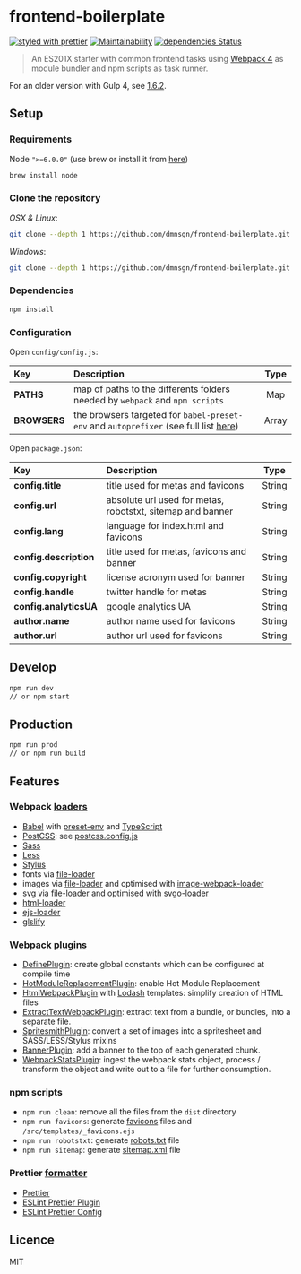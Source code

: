 # frontend-boilerplate

[![styled with prettier](https://img.shields.io/badge/styled_with-prettier-ff69b4.svg)](https://github.com/prettier/prettier)
[![Maintainability](https://api.codeclimate.com/v1/badges/ed9f89e28c9079d91dfa/maintainability)](https://codeclimate.com/github/92arpitgoyal/92arpitgoyal.github.io/maintainability)
[![dependencies Status](https://david-dm.org/92arpitgoyal/92arpitgoyal.github.io/status.svg)](https://david-dm.org/92arpitgoyal/92arpitgoyal.github.io)

> An ES201X starter with common frontend tasks using [Webpack 4](https://webpack.js.org/) as module bundler and npm scripts as task runner.

For an older version with Gulp 4, see [1.6.2](https://github.com/dmnsgn/frontend-boilerplate/releases/tag/1.6.2).

## Setup

### Requirements

Node `">=6.0.0"` (use brew or install it from [here](http://nodejs.org/download/))

```bash
brew install node
```

### Clone the repository

_OSX & Linux_:

```bash
git clone --depth 1 https://github.com/dmnsgn/frontend-boilerplate.git && cd frontend-boilerplate && rm -rf .git && git init
```

_Windows_:

```bash
git clone --depth 1 https://github.com/dmnsgn/frontend-boilerplate.git && cd frontend-boilerplate && rd /s /q .git && git init
```

### Dependencies

```bash
npm install
```

### Configuration

Open `config/config.js`:

| Key          | Description                                                                                                                | Type  |
| :----------- | :------------------------------------------------------------------------------------------------------------------------- | :---: |
| **PATHS**    | map of paths to the differents folders needed by `webpack` and `npm scripts`                                               |  Map  |
| **BROWSERS** | the browsers targeted for `babel-preset-env` and `autoprefixer` (see full list [here](https://github.com/ai/browserslist)) | Array |

Open `package.json`:

| Key                    | Description                                                |  Type  |
| :--------------------- | :--------------------------------------------------------- | :----: |
| **config.title**       | title used for metas and favicons                          | String |
| **config.url**         | absolute url used for metas, robotstxt, sitemap and banner | String |
| **config.lang**        | language for index.html and favicons                       | String |
| **config.description** | title used for metas, favicons and banner                  | String |
| **config.copyright**   | license acronym used for banner                            | String |
| **config.handle**      | twitter handle for metas                                   | String |
| **config.analyticsUA** | google analytics UA                                        | String |
| **author.name**        | author name used for favicons                              | String |
| **author.url**         | author url used for favicons                               | String |

## Develop

```bash
npm run dev
// or npm start
```

## Production

```bash
npm run prod
// or npm run build
```

## Features

### Webpack [loaders](https://webpack.js.org/loaders/)

- [Babel](https://babeljs.io/) with [preset-env](https://github.com/babel/babel/tree/master/packages/babel-preset-env) and [TypeScript](https://github.com/babel/babel/tree/master/packages/babel-preset-typescript)
- [PostCSS](https://github.com/postcss/postcss): see [postcss.config.js](./config/postcss.config.js)
- [Sass](http://sass-lang.com/)
- [Less](http://lesscss.org/)
- [Stylus](http://stylus-lang.com/)
- fonts via [file-loader](https://github.com/webpack-contrib/file-loader)
- images via [file-loader](https://github.com/webpack-contrib/file-loader) and optimised with [image-webpack-loader](https://github.com/tcoopman/image-webpack-loader)
- svg via [file-loader](https://github.com/webpack-contrib/file-loader) and optimised with [svgo-loader](https://github.com/rpominov/svgo-loader)
- [html-loader](https://github.com/webpack-contrib/html-loader)
- [ejs-loader](https://github.com/okonet/ejs-loader)
- [glslify](https://github.com/stackgl/glslify)

### Webpack [plugins](https://webpack.js.org/plugins/)

- [DefinePlugin](https://webpack.js.org/plugins/define-plugin/): create global constants which can be configured at compile time
- [HotModuleReplacementPlugin](https://webpack.js.org/plugins/hot-module-replacement-plugin/): enable Hot Module Replacement
- [HtmlWebpackPlugin](https://webpack.js.org/plugins/html-webpack-plugin/) with [Lodash](https://lodash.com/docs/4.17.5#template) templates: simplify creation of HTML files
- [ExtractTextWebpackPlugin](https://webpack.js.org/plugins/extract-text-webpack-plugin/): extract text from a bundle, or bundles, into a separate file.
- [SpritesmithPlugin](https://github.com/mixtur/webpack-spritesmith): convert a set of images into a spritesheet and SASS/LESS/Stylus mixins
- [BannerPlugin](https://webpack.js.org/plugins/banner-plugin/): add a banner to the top of each generated chunk.
- [WebpackStatsPlugin](https://github.com/FormidableLabs/webpack-stats-plugin): ingest the webpack stats object, process / transform the object and write out to a file for further consumption.

### npm scripts

- `npm run clean`: remove all the files from the `dist` directory
- `npm run favicons`: generate [favicons](https://github.com/evilebottnawi/favicons) files and `/src/templates/_favicons.ejs`
- `npm run robotstxt`: generate [robots.txt](https://github.com/itgalaxy/generate-robotstxt) file
- `npm run sitemap`: generate [sitemap.xml](https://github.com/ekalinin/sitemap.js) file

### Prettier [formatter](https://github.com/prettier/prettier)

- [Prettier](https://github.com/prettier/prettier)
- [ESLint Prettier Plugin](https://github.com/prettier/eslint-plugin-prettier)
- [ESLint Prettier Config](https://github.com/prettier/eslint-config-prettier)

## Licence

MIT
